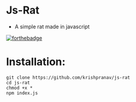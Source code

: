 # Js-Rat
- A simple rat made in javascript

[![forthebadge](https://forthebadge.com/images/badges/made-with-javascript.svg)](https://forthebadge.com)

# Installation:
```
git clone https://github.com/krishpranav/js-rat
cd js-rat
chmod +x *
npm index.js
```